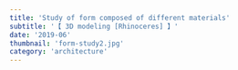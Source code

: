 ```yaml
---
title: 'Study of form composed of different materials'
subtitle: '【 3D modeling [Rhinoceres] 】'
date: '2019-06'
thumbnail: 'form-study2.jpg'
category: 'architecture'
---
```

